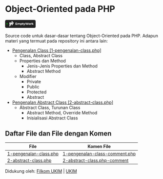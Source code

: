 # Object-Oriented pada PHP

<a href="https://emptywork.netlify.app">
  <img src="active.svg" width=100>
</a>

Source code untuk dasar-dasar tentang Object-Oriented pada PHP. Adapun materi yang termuat pada repository ini antara lain:
- <a href="./1-pengenalan-class.php">Pengenalan Class [1-pengenalan-class.php]</a>
  - Class, Abstract Class
  - Properties dan Method
    - Jenis-Jenis Properties dan Method
    - Abstract Method
  - Modifier
    - Private
    - Public
    - Protected
    - Abstract
- <a href="./2-abstract-class.php">Pengenalan Abstract Class [2-abstract-class.php]</a>
  - Abstract Class, Turunan Class
    - Abstract Method, Override Method
    - Inisialisasi Abstract Class

## Daftar File dan File dengan Komen
|File|Komen File|
|---|---|
|<a href="./1-pengenalan-class.php">1-pengenalan-class.php</a>|<a href="./1-pengenalan-class-comment.php">1-pengenalan-class-comment.php</a>|
|<a href="./2-abstract-class.php">2-abstract-class.php</a>|<a href="./2-abstract-class-comment.php">2-abstract-class.php-comment</a>|

Didukung oleh:
<a href="https://filkom.ukim.ac.id">Filkom UKIM</a> | <a href="https://ukim.ac.id">UKIM</a>
